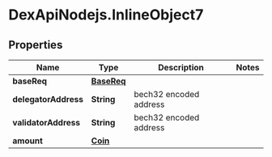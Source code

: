 # DexApiNodejs.InlineObject7

## Properties

Name | Type | Description | Notes
------------ | ------------- | ------------- | -------------
**baseReq** | [**BaseReq**](BaseReq.md) |  | 
**delegatorAddress** | **String** | bech32 encoded address | 
**validatorAddress** | **String** | bech32 encoded address | 
**amount** | [**Coin**](Coin.md) |  | 


